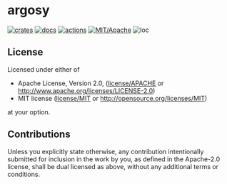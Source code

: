 # argosy

[![crates](https://img.shields.io/crates/v/argosy.svg?style=for-the-badge&label=argosy)](https://crates.io/crates/argosy)
[![docs](https://img.shields.io/badge/docs.rs-argosy-66c2a5?style=for-the-badge&labelColor=555555&logoColor=white)](https://docs.rs/argosy)
[![actions](https://img.shields.io/github/actions/workflow/status/zakarumych/argosy/badge.yml?branch=master&style=for-the-badge)](https://github.com/zakarumych/argosy/actions/workflows/badge.yml)
[![MIT/Apache](https://img.shields.io/badge/license-MIT%2FApache-blue.svg?style=for-the-badge)](COPYING)
![loc](https://img.shields.io/tokei/lines/github/zakarumych/argosy?style=for-the-badge)

## License

Licensed under either of

* Apache License, Version 2.0, ([license/APACHE](license/APACHE) or http://www.apache.org/licenses/LICENSE-2.0)
* MIT license ([license/MIT](license/MIT) or http://opensource.org/licenses/MIT)

at your option.

## Contributions

Unless you explicitly state otherwise, any contribution intentionally submitted for inclusion in the work by you, as defined in the Apache-2.0 license, shall be dual licensed as above, without any additional terms or conditions.
